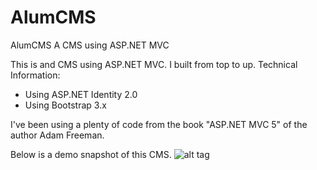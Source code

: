 # AlumCMS
AlumCMS  A CMS using ASP.NET MVC

This is and CMS using ASP.NET MVC. I built from top to up.
Technical Information:
- Using ASP.NET Identity 2.0
- Using Bootstrap 3.x



I've been using a plenty of code from the book "ASP.NET MVC 5" of the author Adam Freeman.

Below is a demo snapshot of this CMS.
![alt tag](http://i59.tinypic.com/21ouc05.png)
